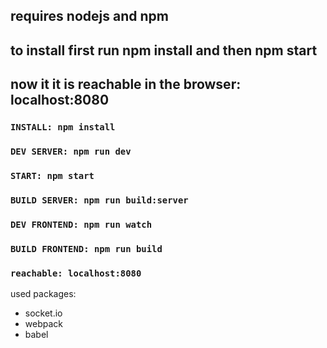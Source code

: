## requires nodejs and npm 
## to install first run npm install and then npm start 
## now it it is reachable in the browser: localhost:8080


### `INSTALL: npm install`
### `DEV SERVER: npm run dev`
### `START: npm start`
    
### `BUILD SERVER: npm run build:server`

### `DEV FRONTEND: npm run watch`
### `BUILD FRONTEND: npm run build`

### `reachable: localhost:8080`
  
used packages:   
- socket.io
- webpack
- babel
            

